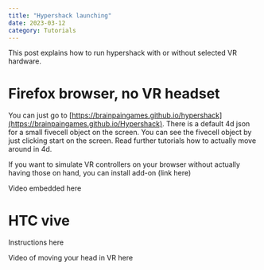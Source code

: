 ```yaml
---
title: "Hypershack launching"
date: 2023-03-12
category: Tutorials
---
```


This post explains how to run hypershack with or without selected VR hardware.  




Firefox browser, no VR headset
==============================

You can just go to [https://brainpaingames.github.io/hypershack](https://brainpaingames.github.io/Hypershack). There is a default 4d json for a small fivecell object on the screen. You can see the fivecell object by just clicking start on the screen. Read further tutorials how to actually move around in 4d.

If you want to simulate VR controllers on your browser without actually having those on hand, you can install add-on (link here)

Video embedded here


HTC vive
========

Instructions here

Video of moving your head in VR here







